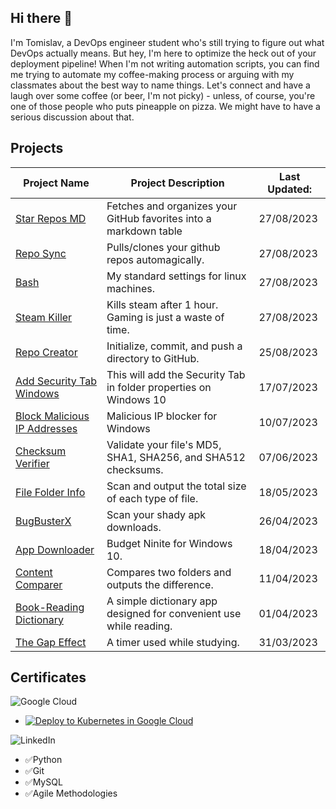 ## Hi there 👋
I'm Tomislav, a DevOps engineer student who's still trying to figure out what DevOps actually means. But hey, I'm here to optimize the heck out of your deployment pipeline! When I'm not writing automation scripts, you can find me trying to automate my coffee-making process or arguing with my classmates about the best way to name things. Let's connect and have a laugh over some coffee (or beer, I'm not picky) - unless, of course, you're one of those people who puts pineapple on pizza. We might have to have a serious discussion about that.

## Projects
| Project Name | Project Description | Last Updated: |
| --- | --- | --- |
| [Star Repos MD](https://github.com/PapaPeskwo/starred-repos-to-md) | Fetches and organizes your GitHub favorites into a markdown table                                                                                                                                                                            | 27/08/2023 |
| [Repo Sync](https://github.com/PapaPeskwo/repo-sync) | Pulls/clones your github repos automagically.                                                                                                                                                                                                | 27/08/2023 |
| [Bash](https://github.com/PapaPeskwo/bash) | My standard settings for linux machines.                                                                                                                                                                                                     | 27/08/2023 |
| [Steam Killer](PapaPeskwo/steam-killer) | Kills steam after 1 hour. Gaming is just a waste of time.                                                                                                                                                                          | 27/08/2023 |
| [Repo Creator](PapaPeskwo/repo-creator) | Initialize, commit, and push a directory to GitHub.                                                                                                                                                                                | 25/08/2023 |
| [Add Security Tab Windows](PapaPeskwo/fix-no-security-tab-windows) | This will add the Security Tab in folder properties on Windows 10                                                                                                                                                                 | 17/07/2023 |
| [Block Malicious IP Addresses](PapaPeskwo/block-malicious-IP-addresses) | Malicious IP blocker for Windows                                                                                                                                                                            | 10/07/2023 |
| [Checksum Verifier](PapaPeskwo/Checksum-Verifier) | Validate your file's MD5, SHA1, SHA256, and SHA512 checksums.                                                                                                                                                                    | 07/06/2023 |
| [File Folder Info](PapaPeskwo/file-folder-info) | Scan and output the total size of each type of file.                                                                                                                                                                               | 18/05/2023 |
| [BugBusterX](PapaPeskwo/BugBusterX) | Scan your shady apk downloads.                                                                                                                                                                                                     | 26/04/2023 |
| [App Downloader](PapaPeskwo/app-downloader) | Budget Ninite for Windows 10.                                                                                                                                                                                                      | 18/04/2023 |
| [Content Comparer](PapaPeskwo/content-comparer) | Compares two folders and outputs the difference.                                                                                                                                                                                   | 11/04/2023 |
| [Book-Reading Dictionary](PapaPeskwo/dictionary) | A simple dictionary app designed for convenient use while reading.                                                                                                                                                                 | 01/04/2023 |
| [The Gap Effect](PapaPeskwo/gap-effect) | A timer used while studying.                                                                                                                                                                                                       | 31/03/2023 |

## Certificates
![Google Cloud](https://img.shields.io/badge/GoogleCloud-%234285F4.svg?style=for-the-badge&logo=google-cloud&logoColor=white)

- [![Deploy to Kubernetes in Google Cloud](https://www.cloudskillsboost.google/public_profiles/b13bbf8f-f6ab-4449-b7ec-2b2dd57db762/badges/3397803)](https://www.cloudskillsboost.google/public_profiles/b13bbf8f-f6ab-4449-b7ec-2b2dd57db762/badges/3397803)

![LinkedIn](https://img.shields.io/badge/linkedin-%230077B5.svg?style=for-the-badge&logo=linkedin&logoColor=white)
- ✅Python
- ✅Git
- ✅MySQL
- ✅Agile Methodologies

